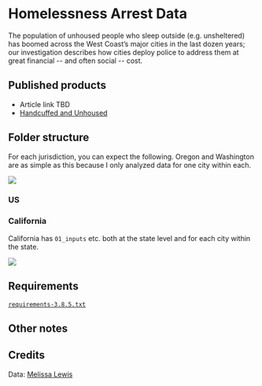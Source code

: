 # Homelessness Arrest Data

The population of unhoused people who sleep outside (e.g. unsheltered) has boomed across the West Coast’s major cities in the last dozen years; our investigation describes how cities deploy police to address them at great financial -- and often social -- cost.


## Published products

- Article link TBD
- [Handcuffed and Unhoused](https://revealnews.org/podcast/handcuffed-and-unhoused/)

## Folder structure

For each jurisdiction, you can expect the following. Oregon and Washington are as simple as this because I only analyzed data for one city within each.

[![](https://mermaid.ink/img/pako:eNqFz8FqwzAMBuBXMdplhQaSJlDIoIeynQdbb3MxwvZWjcQuiswIIe--NKGlt94k8elHGsBG56GG7yb-2ROyqMNeB6XePwzHKMOg4TcxdY6sUAxP1fZFwziqLMt2yhGbvHj-0pAXhsI5SbeA4-qScUu505tZb4xtPIZHuJxxaTBg03f0MLyafWVikvtbYA2t5xbJTY8Ol2UNcvKt11BPZfBJGBsNOowTTWeH4t8cSWSohZNfAyaJn32w134xr4Q_jO0yHP8BsaNoyw)](https://mermaid.live/edit/#pako:eNqFz8FqwzAMBuBXMdplhQaSJlDIoIeynQdbb3MxwvZWjcQuiswIIe--NKGlt94k8elHGsBG56GG7yb-2ROyqMNeB6XePwzHKMOg4TcxdY6sUAxP1fZFwziqLMt2yhGbvHj-0pAXhsI5SbeA4-qScUu505tZb4xtPIZHuJxxaTBg03f0MLyafWVikvtbYA2t5xbJTY8Ol2UNcvKt11BPZfBJGBsNOowTTWeH4t8cSWSohZNfAyaJn32w134xr4Q_jO0yHP8BsaNoyw)

### US

### California

California has `01_inputs` etc. both at the state level and for each city within the state.

[![](https://mermaid.ink/img/pako:eNqVk99r2zAQgP8Vobx04Aw7yVpwIZA1eysUmo09VMVc5XOiRj4ZSV5XTP73SXLadS2s9EWcdJ8-6fRj4NLUyEveaPMgd2A9-_5VkDXGD7E5sOl0ebGqYizI9XdbC92OOQ8eb1LLNP5CfSuIsSM3DIJfrCaLs3PBD1EwXbJa2SovTm4Ez4tKUdd7NwK3n-LM57kv6FmiZ5XUCPQePE_wvAIC_ejUu_JF4heV6f3bvQhCqgUFEKVXhtjltaC_jmX0neZ5rPPSOLaiLWp0TwUnNKQTqd6UzNDLz-Nar5Rf8llUXsFeA9X_6EIqUfcf0s2jbgPSQovkzSvjPIH7DxhP82I0Elsr3D4L2bHkIoH6f0ZBUoNza2xYTy4cm_RYs0ZpXU6apsmct2aP5QQAjvH0QdV-Vxbd70wabWzKnR89rLPmPjjSNrMfm-zqOvu5eqHmGW_RtqDq8MaHeL2C-x22KHgZQsLeW9CCCzoEtO_q8KK_1coby0tve8w49N5sHkk-9UdmrSD8hHYcPPwBg2ILYA)](https://mermaid.live/edit/#pako:eNqVk99r2zAQgP8Vobx04Aw7yVpwIZA1eysUmo09VMVc5XOiRj4ZSV5XTP73SXLadS2s9EWcdJ8-6fRj4NLUyEveaPMgd2A9-_5VkDXGD7E5sOl0ebGqYizI9XdbC92OOQ8eb1LLNP5CfSuIsSM3DIJfrCaLs3PBD1EwXbJa2SovTm4Ez4tKUdd7NwK3n-LM57kv6FmiZ5XUCPQePE_wvAIC_ejUu_JF4heV6f3bvQhCqgUFEKVXhtjltaC_jmX0neZ5rPPSOLaiLWp0TwUnNKQTqd6UzNDLz-Nar5Rf8llUXsFeA9X_6EIqUfcf0s2jbgPSQovkzSvjPIH7DxhP82I0Elsr3D4L2bHkIoH6f0ZBUoNza2xYTy4cm_RYs0ZpXU6apsmct2aP5QQAjvH0QdV-Vxbd70wabWzKnR89rLPmPjjSNrMfm-zqOvu5eqHmGW_RtqDq8MaHeL2C-x22KHgZQsLeW9CCCzoEtO_q8KK_1coby0tve8w49N5sHkk-9UdmrSD8hHYcPPwBg2ILYA)

## Requirements

[`requirements-3.8.5.txt`](requirements-3.8.5.txt)

## Other notes


## Credits

Data: [Melissa Lewis](https://github.com/meli-lewis)
